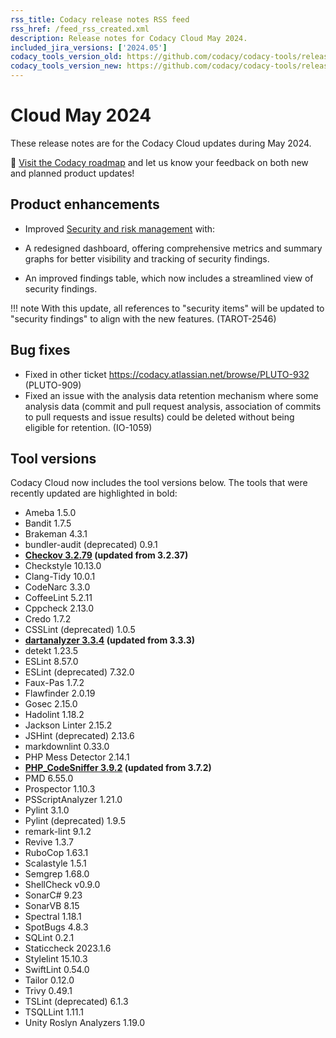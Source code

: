 ```yaml
---
rss_title: Codacy release notes RSS feed
rss_href: /feed_rss_created.xml
description: Release notes for Codacy Cloud May 2024.
included_jira_versions: ['2024.05']
codacy_tools_version_old: https://github.com/codacy/codacy-tools/releases/tag/7.10.305
codacy_tools_version_new: https://github.com/codacy/codacy-tools/releases/tag/7.14.11
---
```


# Cloud May 2024

These release notes are for the Codacy Cloud updates during May 2024.

📢 [Visit the Codacy roadmap](https://roadmap.codacy.com) and <span class="skip-vale">let us know</span> your feedback on both new and planned product updates!

<!--TODO Check these issues manually

Jira issues without release notes

Epics:
-   https://codacy.atlassian.net/browse/DOCS-647
-   https://codacy.atlassian.net/browse/DOCS-291
-   https://codacy.atlassian.net/browse/DOCS-163
-   https://codacy.atlassian.net/browse/CY-7269
-   https://codacy.atlassian.net/browse/CY-6612
-   https://codacy.atlassian.net/browse/ALA-817
Bugs and other issues:
-   https://codacy.atlassian.net/browse/TCE-794
-   https://codacy.atlassian.net/browse/TCE-519
-   https://codacy.atlassian.net/browse/TAROT-2682
-   https://codacy.atlassian.net/browse/TAROT-2681
-   https://codacy.atlassian.net/browse/TAROT-2674
-   https://codacy.atlassian.net/browse/PLUTO-761
-   https://codacy.atlassian.net/browse/DOCS-693
-   https://codacy.atlassian.net/browse/DOCS-617

Jira issues with disabled release notes

Epics:
-   https://codacy.atlassian.net/browse/PLUTO-861
-   https://codacy.atlassian.net/browse/IO-550
Bugs and other issues:
-   https://codacy.atlassian.net/browse/TCE-993
-   https://codacy.atlassian.net/browse/TCE-990
-   https://codacy.atlassian.net/browse/TCE-973
-   https://codacy.atlassian.net/browse/TCE-967
-   https://codacy.atlassian.net/browse/TCE-962
-   https://codacy.atlassian.net/browse/TCE-955
-   https://codacy.atlassian.net/browse/TCE-949
-   https://codacy.atlassian.net/browse/TCE-944
-   https://codacy.atlassian.net/browse/TCE-940
-   https://codacy.atlassian.net/browse/TCE-928
-   https://codacy.atlassian.net/browse/TCE-927
-   https://codacy.atlassian.net/browse/TCE-925
-   https://codacy.atlassian.net/browse/TCE-924
-   https://codacy.atlassian.net/browse/TCE-906
-   https://codacy.atlassian.net/browse/TCE-547
-   https://codacy.atlassian.net/browse/PLUTO-949
-   https://codacy.atlassian.net/browse/PLUTO-943
-   https://codacy.atlassian.net/browse/PLUTO-932
-   https://codacy.atlassian.net/browse/IO-1060
-   https://codacy.atlassian.net/browse/IO-1055
-   https://codacy.atlassian.net/browse/ALA-986
-->

## Product enhancements

-   Improved [Security and risk management](../../organizations/managing-security-and-risk.md) with:

-   A redesigned dashboard, offering comprehensive metrics and summary graphs for better visibility and tracking of security findings.
-   An improved findings table, which now includes a streamlined view of security findings.

!!! note
    With this update, all references to "security items" will be updated to "security findings" to align with the new features. (TAROT-2546)

## Bug fixes

-   Fixed in other ticket https://codacy.atlassian.net/browse/PLUTO-932 (PLUTO-909)
-   Fixed an issue with the analysis data retention mechanism where some analysis data (commit and pull request analysis, association of commits to pull requests and issue results) could be deleted without being eligible for retention. (IO-1059)

## Tool versions

Codacy Cloud now includes the tool versions below. The tools that were recently updated are highlighted in bold:

-   Ameba 1.5.0
-   Bandit 1.7.5
-   Brakeman 4.3.1
-   bundler-audit (deprecated) 0.9.1
-   **[Checkov 3.2.79](https://github.com/bridgecrewio/checkov/releases/tag/3.2.79) (updated from 3.2.37)**
-   Checkstyle 10.13.0
-   Clang-Tidy 10.0.1
-   CodeNarc 3.3.0
-   CoffeeLint 5.2.11
-   Cppcheck 2.13.0
-   Credo 1.7.2
-   CSSLint (deprecated) 1.0.5
-   **[dartanalyzer 3.3.4](https://github.com/dart-lang/sdk/blob/main/CHANGELOG.md) (updated from 3.3.3)**
-   detekt 1.23.5
-   ESLint 8.57.0
-   ESLint (deprecated) 7.32.0
-   Faux-Pas 1.7.2
-   Flawfinder 2.0.19
-   Gosec 2.15.0
-   Hadolint 1.18.2
-   Jackson Linter 2.15.2
-   JSHint (deprecated) 2.13.6
-   markdownlint 0.33.0
-   PHP Mess Detector 2.14.1
-   **[PHP_CodeSniffer 3.9.2](https://github.com/PHPCSStandards/PHP_CodeSniffer/releases/tag/3.9.2) (updated from 3.7.2)**
-   PMD 6.55.0
-   Prospector 1.10.3
-   PSScriptAnalyzer 1.21.0
-   Pylint 3.1.0
-   Pylint (deprecated) 1.9.5
-   remark-lint 9.1.2
-   Revive 1.3.7
-   RuboCop 1.63.1
-   Scalastyle 1.5.1
-   Semgrep 1.68.0
-   ShellCheck v0.9.0
-   SonarC# 9.23
-   SonarVB 8.15
-   Spectral 1.18.1
-   SpotBugs 4.8.3
-   SQLint 0.2.1
-   Staticcheck 2023.1.6
-   Stylelint 15.10.3
-   SwiftLint 0.54.0
-   Tailor 0.12.0
-   Trivy 0.49.1
-   TSLint (deprecated) 6.1.3
-   TSQLLint 1.11.1
-   Unity Roslyn Analyzers 1.19.0
